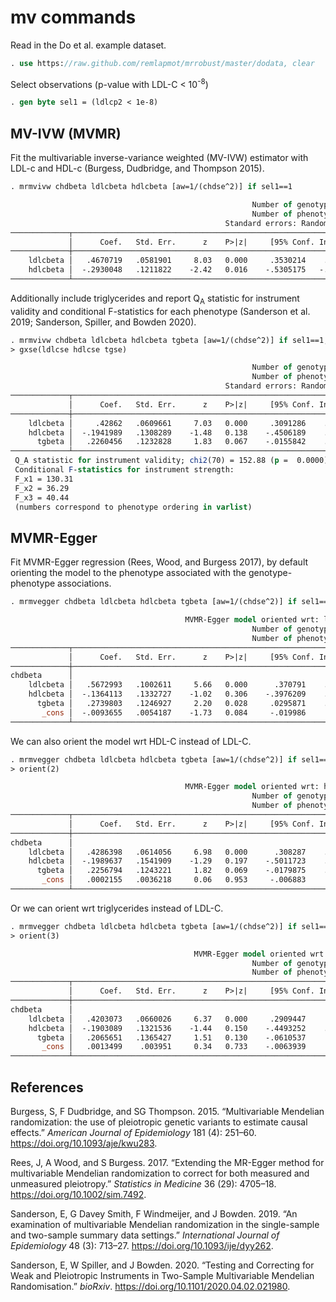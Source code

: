 # mv commands

Read in the Do et al. example dataset.

``` stata
. use https://raw.github.com/remlapmot/mrrobust/master/dodata, clear
```

Select observations (p-value with LDL-C \< 10<sup>-8</sup>)

``` stata
. gen byte sel1 = (ldlcp2 < 1e-8)
```

## MV-IVW (MVMR)

Fit the multivariable inverse-variance weighted (MV-IVW) estimator with
LDL-c and HDL-c (Burgess, Dudbridge, and Thompson 2015).

``` stata
. mrmvivw chdbeta ldlcbeta hdlcbeta [aw=1/(chdse^2)] if sel1==1

                                                      Number of genotypes = 73
                                                      Number of phenotypes = 2
                                                Standard errors: Random effect
─────────────┬────────────────────────────────────────────────────────────────
             │      Coef.   Std. Err.      z    P>|z|     [95% Conf. Interval]
─────────────┼────────────────────────────────────────────────────────────────
    ldlcbeta │   .4670719   .0581901     8.03   0.000     .3530214    .5811224
    hdlcbeta │  -.2930048   .1211822    -2.42   0.016    -.5305175   -.0554921
─────────────┴────────────────────────────────────────────────────────────────
```

Additionally include triglycerides and report Q<sub>A</sub> statistic
for instrument validity and conditional F-statistics for each phenotype
(Sanderson et al. 2019; Sanderson, Spiller, and Bowden 2020).

``` stata
. mrmvivw chdbeta ldlcbeta hdlcbeta tgbeta [aw=1/(chdse^2)] if sel1==1, ///
> gxse(ldlcse hdlcse tgse)

                                                      Number of genotypes = 73
                                                      Number of phenotypes = 3
                                                Standard errors: Random effect
─────────────┬────────────────────────────────────────────────────────────────
             │      Coef.   Std. Err.      z    P>|z|     [95% Conf. Interval]
─────────────┼────────────────────────────────────────────────────────────────
    ldlcbeta │     .42862   .0609661     7.03   0.000     .3091286    .5481113
    hdlcbeta │  -.1941989   .1308289    -1.48   0.138    -.4506189    .0622211
      tgbeta │   .2260456   .1232828     1.83   0.067    -.0155842    .4676755
─────────────┴────────────────────────────────────────────────────────────────
 Q_A statistic for instrument validity; chi2(70) = 152.88 (p =  0.0000)
 Conditional F-statistics for instrument strength:
 F_x1 = 130.31
 F_x2 = 36.29
 F_x3 = 40.44
 (numbers correspond to phenotype ordering in varlist)
```

## MVMR-Egger

Fit MVMR-Egger regression (Rees, Wood, and Burgess 2017), by default
orienting the model to the phenotype associated with the
genotype-phenotype associations.

``` stata
. mrmvegger chdbeta ldlcbeta hdlcbeta tgbeta [aw=1/(chdse^2)] if sel1==1

                                       MVMR-Egger model oriented wrt: ldlcbeta
                                                      Number of genotypes = 73
                                                      Number of phenotypes = 3
─────────────┬────────────────────────────────────────────────────────────────
             │      Coef.   Std. Err.      z    P>|z|     [95% Conf. Interval]
─────────────┼────────────────────────────────────────────────────────────────
chdbeta      │
    ldlcbeta │   .5672993   .1002611     5.66   0.000      .370791    .7638075
    hdlcbeta │  -.1364113   .1332727    -1.02   0.306    -.3976209    .1247983
      tgbeta │   .2739803   .1246927     2.20   0.028     .0295871    .5183735
       _cons │  -.0093655   .0054187    -1.73   0.084     -.019986     .001255
─────────────┴────────────────────────────────────────────────────────────────
```

We can also orient the model wrt HDL-C instead of LDL-C.

``` stata
. mrmvegger chdbeta ldlcbeta hdlcbeta tgbeta [aw=1/(chdse^2)] if sel1==1, ///
> orient(2)

                                       MVMR-Egger model oriented wrt: hdlcbeta
                                                      Number of genotypes = 73
                                                      Number of phenotypes = 3
─────────────┬────────────────────────────────────────────────────────────────
             │      Coef.   Std. Err.      z    P>|z|     [95% Conf. Interval]
─────────────┼────────────────────────────────────────────────────────────────
chdbeta      │
    ldlcbeta │   .4286398   .0614056     6.98   0.000      .308287    .5489926
    hdlcbeta │  -.1989637   .1541909    -1.29   0.197    -.5011723    .1032449
      tgbeta │   .2256794   .1243221     1.82   0.069    -.0179875    .4693463
       _cons │   .0002155   .0036218     0.06   0.953     -.006883    .0073141
─────────────┴────────────────────────────────────────────────────────────────
```

Or we can orient wrt triglycerides instead of LDL-C.

``` stata
. mrmvegger chdbeta ldlcbeta hdlcbeta tgbeta [aw=1/(chdse^2)] if sel1==1, ///
> orient(3)

                                         MVMR-Egger model oriented wrt: tgbeta
                                                      Number of genotypes = 73
                                                      Number of phenotypes = 3
─────────────┬────────────────────────────────────────────────────────────────
             │      Coef.   Std. Err.      z    P>|z|     [95% Conf. Interval]
─────────────┼────────────────────────────────────────────────────────────────
chdbeta      │
    ldlcbeta │   .4203073   .0660026     6.37   0.000     .2909447      .54967
    hdlcbeta │  -.1903089   .1321536    -1.44   0.150    -.4493252    .0687075
      tgbeta │   .2065651   .1365427     1.51   0.130    -.0610537     .474184
       _cons │   .0013499    .003951     0.34   0.733    -.0063939    .0090936
─────────────┴────────────────────────────────────────────────────────────────
```

## References

Burgess, S, F Dudbridge, and SG Thompson. 2015. “Multivariable Mendelian
randomization: the use of pleiotropic genetic variants to estimate
causal effects.” *American Journal of Epidemiology* 181 (4): 251–60.
<https://doi.org/10.1093/aje/kwu283>.

Rees, J, A Wood, and S Burgess. 2017. “Extending the MR-Egger method for
multivariable Mendelian randomization to correct for both measured and
unmeasured pleiotropy.” *Statistics in Medicine* 36 (29): 4705–18.
<https://doi.org/10.1002/sim.7492>.

Sanderson, E, G Davey Smith, F Windmeijer, and J Bowden. 2019. “An
examination of multivariable Mendelian randomization in the
single-sample and two-sample summary data settings.” *International
Journal of Epidemiology* 48 (3): 713–27.
<https://doi.org/10.1093/ije/dyy262>.

Sanderson, E, W Spiller, and J Bowden. 2020. “Testing and Correcting for
Weak and Pleiotropic Instruments in Two-Sample Multivariable Mendelian
Randomisation.” *bioRxiv*. <https://doi.org/10.1101/2020.04.02.021980>.
